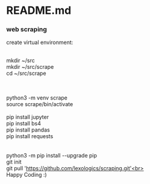# README.md
### web scraping

create virtual environment:<br><br>

mkdir ~/src<br>
mkdir ~/src/scrape<br>
cd ~/src/scrape<br>
<br><br>

python3 -m venv scrape<br>
source scrape/bin/activate<br>
<br>
pip install jupyter<br>
pip install bs4<br>
pip install pandas<br>
pip install requests<br>
<br><br>
python3 -m pip install --upgrade pip
<br>
git init<br> 
git pull 'https://github.com/lexologics/scraping.git'<br>
<br>
Happy Coding :)
<br>

